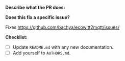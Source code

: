 **Describe what the PR does:**

**Does this fix a specific issue?**

Fixes https://github.com/bachya/ecowitt2mqtt/issues/<ISSUE ID>

**Checklist:**

- [ ] Update `README.md` with any new documentation.
- [ ] Add yourself to `AUTHORS.md`.
